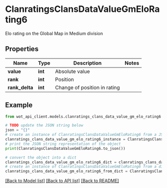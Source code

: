 # ClanratingsClansDataValueGmEloRating6

Elo rating on the Global Map in Medium division

## Properties

Name | Type | Description | Notes
------------ | ------------- | ------------- | -------------
**value** | **int** | Absolute value | 
**rank** | **int** | Position | 
**rank_delta** | **int** | Change of position in rating | 

## Example

```python
from wot_api_client.models.clanratings_clans_data_value_gm_elo_rating6 import ClanratingsClansDataValueGmEloRating6

# TODO update the JSON string below
json = "{}"
# create an instance of ClanratingsClansDataValueGmEloRating6 from a JSON string
clanratings_clans_data_value_gm_elo_rating6_instance = ClanratingsClansDataValueGmEloRating6.from_json(json)
# print the JSON string representation of the object
print(ClanratingsClansDataValueGmEloRating6.to_json())

# convert the object into a dict
clanratings_clans_data_value_gm_elo_rating6_dict = clanratings_clans_data_value_gm_elo_rating6_instance.to_dict()
# create an instance of ClanratingsClansDataValueGmEloRating6 from a dict
clanratings_clans_data_value_gm_elo_rating6_from_dict = ClanratingsClansDataValueGmEloRating6.from_dict(clanratings_clans_data_value_gm_elo_rating6_dict)
```
[[Back to Model list]](../README.md#documentation-for-models) [[Back to API list]](../README.md#documentation-for-api-endpoints) [[Back to README]](../README.md)


